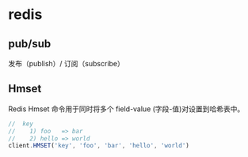 # redis

## pub/sub

发布（publish）/ 订阅（subscribe）

## Hmset

Redis Hmset 命令用于同时将多个 field-value (字段-值)对设置到哈希表中。

```js
//  key
//    1) foo   => bar
//    2) hello => world
client.HMSET('key', 'foo', 'bar', 'hello', 'world')
```
